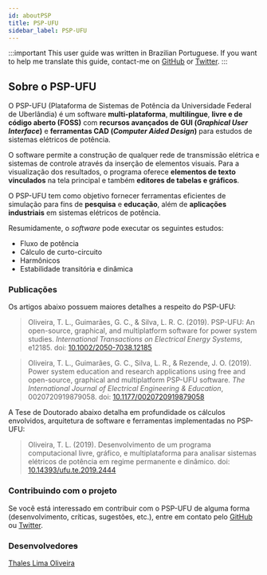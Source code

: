 ```yaml
---
id: aboutPSP
title: PSP-UFU
sidebar_label: PSP-UFU
---
```


:::important
This user guide was written in Brazilian Portuguese. If you want to help me translate this guide, contact-me on [GitHub](https://github.com/Thales1330/PSP/issues) or [Twitter](https://twitter.com/PspUfu).
:::

## Sobre o PSP-UFU

O PSP-UFU (Plataforma de Sistemas de Potência da Universidade Federal de Uberlândia) é um software **multi-plataforma**, **multilíngue**, **livre e de código aberto (FOSS)** com **recursos avançados de GUI (*Graphical User Interface*)** e **ferramentas CAD (*Computer Aided Design*)** para estudos de sistemas elétricos de potência.

O software permite a construção de qualquer rede de transmissão elétrica e sistemas de controle através da inserção de elementos visuais. Para a visualização dos resultados, o programa oferece **elementos de texto vinculados** na tela principal e também **editores de tabelas e gráficos**.

O PSP-UFU tem como objetivo fornecer ferramentas eficientes de simulação para fins de **pesquisa** e **educação**, além de **aplicações industriais** em sistemas elétricos de potência.

Resumidamente, o *software* pode executar os seguintes estudos:

- Fluxo de potência
- Cálculo de curto-circuito
- Harmônicos
- Estabilidade transitória e dinâmica

### Publicações
Os artigos abaixo possuem maiores detalhes a respeito do PSP-UFU:
>Oliveira, T. L., Guimarães, G. C., & Silva, L. R. C. (2019). PSP-UFU: An open-source, graphical, and multiplatform software for power system studies. *International Transactions on Electrical Energy Systems*, e12185. doi: [10.1002/2050-7038.12185](https://doi.org/10.1002/2050-7038.12185)

>Oliveira, T. L., Guimarães, G. C., Silva, L. R., & Rezende, J. O. (2019). Power system education and research applications using free and open-source, graphical and multiplatform PSP-UFU software. *The International Journal of Electrical Engineering & Education*, 0020720919879058. doi: [10.1177/0020720919879058](https://doi.org/10.1177/0020720919879058)

A Tese de Doutorado abaixo detalha em profundidade os cálculos envolvidos, arquitetura de software e ferramentas implementadas no PSP-UFU:
>Oliveira, T. L. (2019). Desenvolvimento de um programa computacional livre, gráfico, e multiplataforma para analisar sistemas elétricos de potência em regime permanente e dinâmico. doi: [10.14393/ufu.te.2019.2444](https://dx.doi.org/10.14393/ufu.te.2019.2444)

### Contribuindo com o projeto
Se você está interessado em contribuir com o PSP-UFU de alguma forma (desenvolvimento, críticas, sugestões, etc.), entre em contato pelo [GitHub](https://github.com/Thales1330/PSP/issues) ou [Twitter](https://twitter.com/PspUfu).

### Desenvolvedor~~es~~
[Thales Lima Oliveira](https://github.com/Thales1330)

